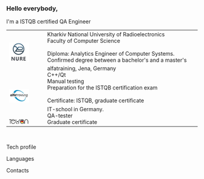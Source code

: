 ### Hello everybody, 

I'm a ISTQB certified QA Engineer
<table width="100%" border='0'>
   <tr> 
    <td width="20%" valign="bottom"><img src="assets\Nure.jpg" width="60%" height="60%"></td><td valign="middle">Kharkiv National University of Radioelectronics<br>Faculty of Computer Science<br><br>Diploma: Analytics Engineer of Computer
Systems. Confirmed degree between a bachelor's and a master's</td></tr>
    <tr><td width="20%" valign="bottom"><img src="assets\alfatraining.gif" width="60%" height="60%"></td><td valign="middle">alfatraining, Jena, Germany <br> C++/Qt <br>
Manual testing <br>
Preparation for the ISTQB certification exam <br><br> Certificate: ISTQB, graduate certificate</td>
    <tr><td width="20%" valign="bottom"><img src="assets\telran.png" width="60%" height="60%"></td><td valign="middle">IT-school in Germany.<br> QA-tester <br> Graduate certificate </td></tr>
   </tr>
  </table>
  </br>

Tech profile

Languages

Contacts


